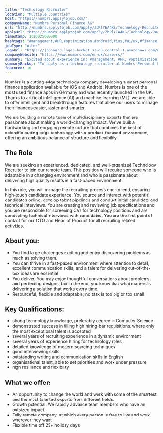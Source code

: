 ```yaml
---
title: "Technology Recruiter"
location: "Multiple Countries"
host: "https://numbrs.applytojob.com/"
companyName: "Numbrs Personal Finance AG"
url: "http://numbrs.applytojob.com/apply/ZbPlYEA4KS/Technology-Recruiter-Remote"
applyUrl: "http://numbrs.applytojob.com/apply/ZbPlYEA4KS/Technology-Recruiter-Remote"
timestamp: 1616025600000
hashtags: "#management,#HR,#optimization,#android,#ios,#ui/ux,#finance,#office,#English"
jobType: "other"
logoUrl: "https://jobboard-logos-bucket.s3.eu-central-1.amazonaws.com/numbrs-personal-finance-ag"
companyWebsite: "https://www.numbrs.com/en-uk/careers/"
summary: "Excited about experience in: #management, #HR, #optimization? Check out this job post!"
summaryBackup: "To apply as a technology recruiter at Numbrs Personal Finance AG, you preferably need to have some knowledge of: #management, #android, #ios."
featured: 10
---
```


Numbrs is a cutting edge technology company developing a smart personal finance application available for iOS and Android. Numbrs is one of the most used finance apps in Germany and was recently launched in the UK. Thanks to artificial intelligence (AI) and machine learning (ML), we are able to offer intelligent and breakthrough features that allow our users to manage their finances easier, faster and smarter.

We are building a remote team of multidisciplinary experts that are passionate about making a world-changing impact. We've built a hardworking and engaging remote culture that combines the best of scientific cutting edge technology with a product-focused environment, offering an ambitious balance of structure and flexibility.

## The Role

We are seeking an experienced, dedicated, and well-organized Technology Recruiter to join our remote team. This position will require someone who is adaptable in a changing environment and who is passionate about delivering high quality results in a fast-paced environment.

In this role, you will manage the recruiting process end-to-end, ensuring high-touch candidate experience. You source and interact with potential candidates online, develop talent pipelines and conduct initial candidate and technical interviews. You are creating and reviewing job specifications and you are responsible for screening CVs for technology positions and are conducting technical interviews with candidates. You are the first point of contact for our CTO and Head of Product for all recruiting related activities.  

## About you:

*   You find large challenges exciting and enjoy discovering problems as much as solving them.
*   You can thrive in a fast-paced environment where attention to detail, excellent communication skills, and a talent for delivering out-of-the-box ideas are essential
*   You deliver. You may enjoy thoughtful conversations about problems and perfecting designs, but in the end, you know that what matters is delivering a solution that works every time.
*   Resourceful, flexible and adaptable; no task is too big or too small

## Key Qualifications:

*   strong technology knowledge, preferably degree in Computer Science
*   demonstrated success in filling high hiring-bar requisitions, where only the most exceptional talent is accepted
*   several years of recruiting experience in a dynamic environment
*   several years of experience hiring for technology roles
*   detailed knowledge of modern sourcing techniques
*   good interviewing skills
*   outstanding writing and communication skills in English
*   organisational talent, able to set priorities and work under pressure
*   high resilience and flexibility

## What we offer:

*   An opportunity to change the world and work with some of the smartest and the most talented experts from different fields. 
*   Growth potential. We rapidly advance team members who have an outsized impact. 
*   Fully remote company, at which every person is free to live and work wherever they want
*   Flexible time off 25+ holiday days
